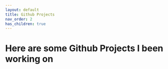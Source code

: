 ```yaml
---
layout: default
title: Github Projects
nav_order: 2
has_children: true
---
```

# Here are some Github Projects I been working on
